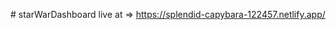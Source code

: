 
#   s t a r W a r D a s h b o a r d 
 
live at =>        https://splendid-capybara-122457.netlify.app/ 
